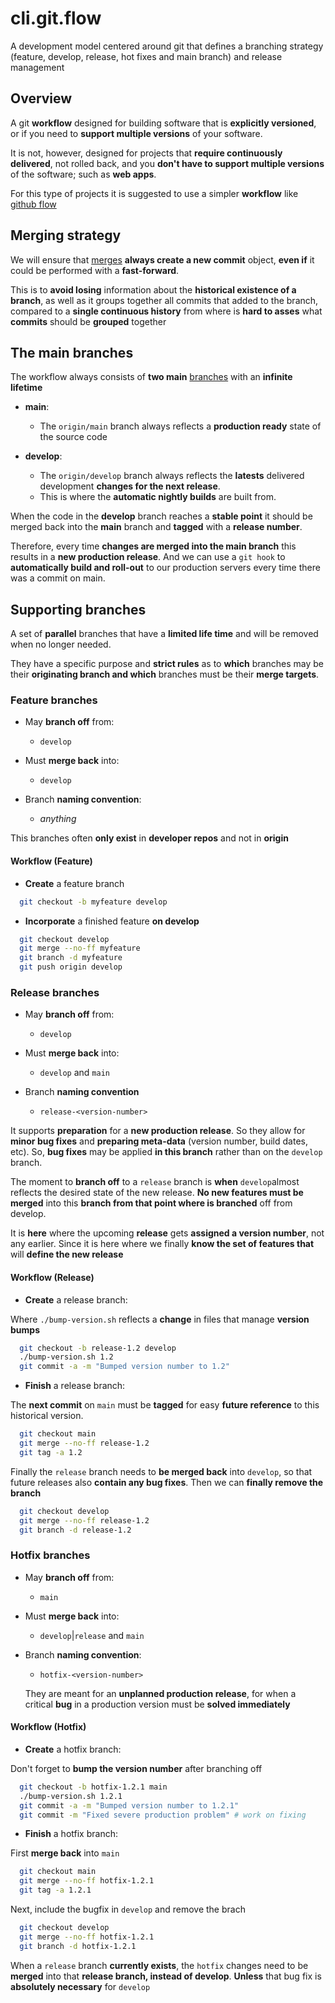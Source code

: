 # cli.git.flow

A development model centered around git that defines a branching strategy
(feature, develop, release, hot fixes and main branch) and release management

## Overview

A git **workflow** designed for building software that is **explicitly
versioned**, or if you need to **support multiple versions** of your software.

It is not, however, designed for projects that **require continuously
delivered**, not rolled back, and you **don't have to support multiple
versions** of the software; such as **web apps**.

For this type of projects it is suggested to use a simpler **workflow** like
[github flow](./jz43.md)

## Merging strategy

We will ensure that [merges](./drni.md) **always create a new commit** object,
**even if** it could be performed with a **fast-forward**.

This is to **avoid losing** information about the **historical existence of a
branch**, as well as it groups together all commits that added to the branch,
compared to a **single continuous history** from where is **hard to asses** what
**commits** should be **grouped** together

## The main branches

The workflow always consists of **two main** [branches](./j4in.md) with an
**infinite lifetime**

- **main**:

  - The `origin/main` branch always reflects a **production ready** state of the
    source code

- **develop**:

  - The `origin/develop` branch always reflects the **latests** delivered
    development **changes for the next release**.
  - This is where the **automatic nightly builds** are built from.

When the code in the **develop** branch reaches a **stable point** it should be
merged back into the **main** branch and **tagged** with a **release number**.

Therefore, every time **changes are merged into the main branch** this results
in a **new production release**. And we can use a `git hook` to **automatically
build and roll-out** to our production servers every time there was a commit on
main.

## Supporting branches

A set of **parallel** branches that have a **limited life time** and will be removed
when no longer needed.

They have a specific purpose and **strict rules** as to **which** branches may
be their **originating branch and which** branches must be their **merge
targets**.

### Feature branches

- May **branch off** from:

  - `develop`

- Must **merge back** into:

  - `develop`

- Branch **naming convention**:

  - _anything_

This branches often **only exist** in **developer repos** and not in **origin**

#### Workflow (Feature)

- **Create** a feature branch

```sh
  git checkout -b myfeature develop
```

- **Incorporate** a finished feature **on develop**

```sh
  git checkout develop
  git merge --no-ff myfeature
  git branch -d myfeature
  git push origin develop
```

### Release branches

- May **branch off** from:

  - `develop`

- Must **merge back** into:

  - `develop` and `main`

- Branch **naming convention**

  - `release-<version-number>`

It supports **preparation** for a **new production release**. So they allow for
**minor bug fixes** and **preparing meta-data** (version number, build dates,
etc). So, **bug fixes** may be applied **in this branch** rather than on the
`develop` branch.

The moment to **branch off** to a `release` branch is **when** `develop`almost
reflects the desired state of the new release. **No new features must be merged**
into this **branch from that point where is branched** off from develop.

It is **here** where the upcoming **release** gets **assigned a version number**,
not any earlier. Since it is here where we finally **know the set of features
that** will **define the new release**

#### Workflow (Release)

- **Create** a release branch:

Where `./bump-version.sh` reflects a **change** in files that manage **version bumps**

```sh
  git checkout -b release-1.2 develop
  ./bump-version.sh 1.2
  git commit -a -m "Bumped version number to 1.2"
```

- **Finish** a release branch:

The **next commit** on `main` must be **tagged** for easy **future reference**
to this historical version.

```sh
  git checkout main
  git merge --no-ff release-1.2
  git tag -a 1.2
```

Finally the `release` branch needs to **be merged back** into `develop`, so
that future releases also **contain any bug fixes**. Then we can **finally
remove the branch**

```sh
  git checkout develop
  git merge --no-ff release-1.2
  git branch -d release-1.2
```

### Hotfix branches

- May **branch off** from:

  - `main`

- Must **merge back** into:

  - `develop`|`release` and `main`

- Branch **naming convention**:

  - `hotfix-<version-number>`

  They are meant for an **unplanned production release**, for when a critical
  **bug** in a production version must be **solved immediately**

#### Workflow (Hotfix)

- **Create** a hotfix branch:

Don't forget to **bump the version number** after branching off

```sh
  git checkout -b hotfix-1.2.1 main
  ./bump-version.sh 1.2.1
  git commit -a -m "Bumped version number to 1.2.1"
  git commit -m "Fixed severe production problem" # work on fixing
```

- **Finish** a hotfix branch:

First **merge back** into `main`

```sh
  git checkout main
  git merge --no-ff hotfix-1.2.1
  git tag -a 1.2.1
```

Next, include the bugfix in `develop` and remove the brach

```sh
  git checkout develop
  git merge --no-ff hotfix-1.2.1
  git branch -d hotfix-1.2.1
```

When a `release` branch **currently exists**, the `hotfix` changes need to be **merged**
into that **release branch, instead of develop**. **Unless** that bug fix is
**absolutely necessary** for `develop`
